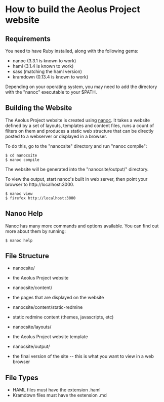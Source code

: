 How to build the Aeolus Project website
=======================================

Requirements
------------

You need to have Ruby installed, along with the following gems:

* nanoc (3.3.1 is known to work)
* haml (3.1.4 is known to work)
* sass (matching the haml version)
* kramdown (0.13.4 is known to work)

Depending on your operating system, you may need to add the directory
with the "nanoc" executable to your $PATH.


Building the Website
--------------------

The Aeolus Project website is created using [nanoc][1]. It takes a website
defined by a set of layouts, templates and content files, runs a count
of filters on them and produces a static web structure that can be
directly posted to a webserver or displayed in a browser.

[1]: http://nanoc.stoneship.org

To do this, go to the "nanocsite" directory and run "nanoc compile":

    $ cd nanocsite
    $ nanoc compile

The website will be generated into the "nanocsite/output/" directory.

To view the output, start nanoc's built in web server, then point your
browser to http://localhost:3000.

    $ nanoc view
    $ firefox http://localhost:3000



Nanoc Help
----------

Nanoc has many more commands and options available.  You can find out more
about them by running:

    $ nanoc help



File Structure
--------------

* nanocsite/
 * the Aeolus Project website

* nanocsite/content/
 * the pages that are displayed on the website

* nanocsite/content/static-redmine
 * static redmine content (themes, javascripts, etc)

* nanocsite/layouts/
 * the Aeolus Project website template

* nanocsite/output/
 * the final version of the site -- this is what you want to view in a web browser



File Types
----------

* HAML files must have the extension .haml
* Kramdown files must have the extension .md

